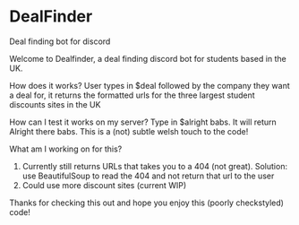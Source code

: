 # DealFinder
Deal finding bot for discord


Welcome to Dealfinder, a deal finding discord bot for students based in the UK.

How does it works?
User types in $deal followed by the company they want a deal for, it returns the formatted urls for the three largest student discounts sites in the UK 

How can I test it works on my server?
Type in $alright babs. It will return Alright there babs. This is a (not) subtle welsh touch to the code!

What am I working on for this?
1. Currently still returns URLs that takes you to a 404 (not great). Solution: use BeautifulSoup to read the 404 and not return that url to the user
2. Could use more discount sites (current WIP)


Thanks for checking this out and hope you enjoy this (poorly checkstyled) code!
